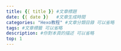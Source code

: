 ```yaml
---
title: {{ title }} #文章標題
date: {{ date }}   #文章生成時間
categories: "Hexo教程" #文章分類目錄 可以省略
tags: #文章標籤 可以省略
description: #你對本頁的描述 可以省略
top: 1
---
```

